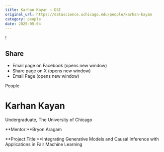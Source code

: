 ```yaml
---
title: Karhan Kayan – DSI
original_url: https://datascience.uchicago.edu/people/karhan-kayan
category: people
date: 2025-05-04
---
```


<!-- Table-like structure detected -->

!

## Share

* Email page on Facebook (opens new window)
* Share page on X (opens new window)
* Email Page (opens new window)

<!-- Table-like structure detected -->

People

# Karhan Kayan

Undergraduate, The University of Chicago

**Mentor:**Bryon Aragam

**Project Title:**Integrating Generative Models and Causal Inference with Applications in Fair Machine Learning